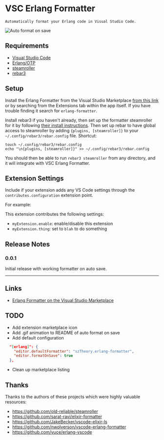 # VSC Erlang Formatter

    Automatically format your Erlang code in Visual Studio Code.

![Auto format on save](images/auto-format-on-save.gif)

## Requirements

- [Visual Studio Code](https://code.visualstudio.com/)
- [Erlang/OTP](https://www.erlang-solutions.com/resources/download.html)
- [steamroller](https://github.com/old-reliable/steamroller)
- [rebar3](https://www.rebar3.org/)

## Setup

Install the Erlang Formatter from the Visual Studio Marketplace [from this link](https://marketplace.visualstudio.com/items?itemName=szTheory.erlang-formatter) or by searching from the Extensions tab within the app itself. If you have trouble finding it search for `erlang-formatter`.

Install rebar3 if you haven't already, then set up the formatter steamroller for it by following [their install instructions](https://github.com/old-reliable/steamroller). Then set up rebar to have global access to steamroller by adding `{plugins, [steamroller]}` to your `~/.config/rebar3/rebar.config` file. Shortcut:

    touch ~/.config/rebar3/rebar.config
    echo "\n{plugins, [steamroller]}" >> ~/.config/rebar3/rebar.config

You should then be able to run `rebar3 steamroller` from any directory, and it will integrate with VSC Erlang Formatter.

## Extension Settings

Include if your extension adds any VS Code settings through the `contributes.configuration` extension point.

For example:

This extension contributes the following settings:

- `myExtension.enable`: enable/disable this extension
- `myExtension.thing`: set to `blah` to do something

## Release Notes

### 0.0.1

Initial release with working formatter on auto save.

---

## Links

- [Erlang Formatter on the Visual Studio Marketplace](https://marketplace.visualstudio.com/items?itemName=szTheory.erlang-formatter)

## TODO

- Add extension marketplace icon
- Add .gif animation to README of auto format on save
- Add default configuration

```json
  "[erlang]": {
    "editor.defaultFormatter": "szTheory.erlang-formatter",
    "editor.formatOnSave": true
  },
```

- Clean up marketplace listing

## Thanks

Thanks to the authors of these projects which were highly valuable resources:

- https://github.com/old-reliable/steamroller
- https://github.com/sarat-ravi/elixir-formatter
- https://github.com/JakeBecker/vscode-elixir-ls
- https://github.com/nwolverson/vscode-erlang-formatter
- https://github.com/yuce/erlang-vscode
